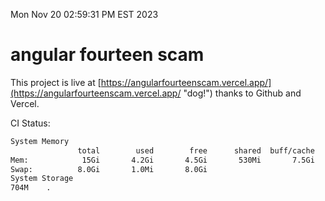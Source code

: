 Mon Nov 20 02:59:31 PM EST 2023

# angular fourteen scam


This project is live at [https://angularfourteenscam.vercel.app/](https://angularfourteenscam.vercel.app/ "dog!") thanks to Github and Vercel.

CI Status: 

```bash
System Memory
               total        used        free      shared  buff/cache   available
Mem:            15Gi       4.2Gi       4.5Gi       530Mi       7.5Gi        11Gi
Swap:          8.0Gi       1.0Mi       8.0Gi
System Storage
704M	.
